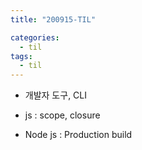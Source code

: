 ```yaml
---
title: "200915-TIL"

categories:
  - til
tags:
  - til
---
```


- 개발자 도구, CLI

- js : scope, closure

- Node js : Production build
